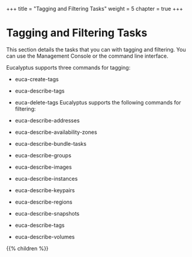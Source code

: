 +++
title = "Tagging and Filtering Tasks"
weight = 5
chapter = true
+++


# Tagging and Filtering Tasks
This section details the tasks that you can with tagging and filtering. You can use the Management Console or the command line interface. 

Eucalyptus supports three commands for tagging: 



* euca-create-tags 
* euca-describe-tags 
* euca-delete-tags 
Eucalyptus supports the following commands for filtering: 



* euca-describe-addresses 
* euca-describe-availability-zones 
* euca-describe-bundle-tasks 
* euca-describe-groups 
* euca-describe-images 
* euca-describe-instances 
* euca-describe-keypairs 
* euca-describe-regions 
* euca-describe-snapshots 
* euca-describe-tags 
* euca-describe-volumes 


{{% children %}}
